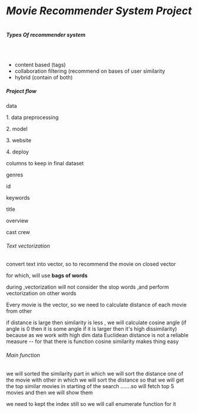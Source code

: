 # ***Movie Recommender System Project***

# 

##### Types Of recommender system

##### &nbsp;

* content based (tags)
* collaboration filtering (recommend on bases of user similarity 
* hybrid (contain of both) 





##### Project flow



data

1\. data preprocessing

2\. model

3\. website

4\. deploy



columns to keep in final dataset

genres

id

keywords

title

overview

cast crew



###### Text vectorization 



convert text into vector, so to recommend the movie on closed vector 

for which, will use **bags of words** 

during ,vectorization will not consider the stop words ,and perform vectorization on other words 





Every movie is the vector, so we need to calculate distance of each movie from other 

if distance is large then similarity is less , we will calculate cosine angle (if angle is 0 then it is some angle if it is larger then it's high dissimilarity) because as we work with high dim data Euclidean distance is not a reliable measure -- for that there is function cosine similarity makes thing easy 





###### Main function



we will sorted the similarity part in which we will sort the distance one of the movie with other in which we will sort the distance so that we will get the top similar movies in starting of the search .......so will fetch top 5 movies and then we will show them



we need to kept the index still so we will call enumerate function for it 



